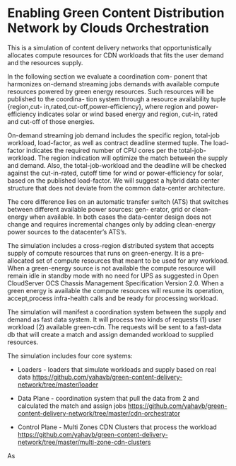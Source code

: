 # Enabling Green Content Distribution Network by Clouds Orchestration
This is a simulation of content delivery networks that opportunistically allocates compute resources for CDN workloads that fits the user demand and the resources supply.

In the following section we evaluate a coordination com- ponent that harmonizes on-demand streaming jobs demands with available compute resources powered by green energy resources. Such resources will be published to the coordina- tion system through a resource availability tuple {region,cut- in,rated,cut-off,power-efficiency}, where region and power- efficiency indicates solar or wind based energy and region, cut-in, rated and cut-off of those energies.

On-demand streaming job demand includes the specific region, total-job workload, load-factor, as well as contract deadline stermed tuple. The load-factor indicates the required number of CPU cores per the total-job-workload. The region indication will optimize the match between the supply and demand. Also, the total-job-workload and the deadline will be checked against the cut-in-rated, cutoff time for wind or power-efficiency for solar, based on the published load-factor. We will suggest a hybrid data center structure that does not deviate from the common data-center architecture. 

The core difference lies on an automatic transfer switch (ATS) that switches between different available power sources: gen- erator, grid or clean-energy when available. In both cases the data-center design does not change and requires incremental changes only by adding clean-energy power sources to the
datacenter’s ATS’s.

The simulation includes a cross-region distributed system that accepts supply of compute resources that runs on green-energy. It is a pre-allocated set of compute resources that meant to be used for any workload. When a green-energy source is not available the compute resource will remain idle in standby mode with no need for UPS as suggested in Open CloudServer OCS Chassis Management Specification Version 2.0. When a green energy is available the compute resources will resume its operation, accept,process infra-health calls and be ready for processing workload. 

The simulation will manifest a coordination system between the supply and demand as fast data system. It will process two kinds of requests (1) user workload (2) available green-cdn. The requests will be sent to a fast-data db that will create a match and assign demanded workload to supplied resources. 

The simulation includes four core systems:
* Loaders - loaders that simulate workloads and supply based on real data https://github.com/yahavb/green-content-delivery-network/tree/master/loader

* Data Plane - coordination system that pull the data from 2 and calculated the match and assign jobs https://github.com/yahavb/green-content-delivery-network/tree/master/cdn-orchestrator 

* Control Plane - Multi Zones CDN Clusters that process the workload https://github.com/yahavb/green-content-delivery-network/tree/master/multi-zone-cdn-clusters

As
